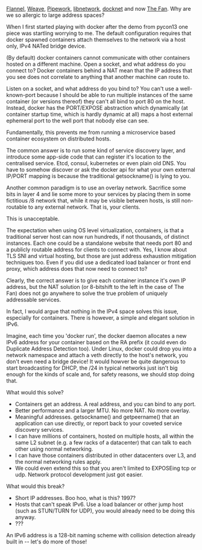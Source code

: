 [Flannel](https://github.com/coreos/flannel), [Weave](https://github.com/weaveworks/weave), [Pipework](https://github.com/jpetazzo/pipework), [libnetwork](https://github.com/docker/libnetwork), [docknet](https://github.com/helander/docknet) and now [The Fan](https://insights.ubuntu.com/2015/06/22/fan-networking/). Why are we so allergic to large address spaces?

When I first started playing with docker after the demo from pycon13 one piece was startling worrying to me. The default configuration requires that docker spawned containers attach themselves to the network via a host only, IPv4 NATed bridge device.

(By default) docker containers cannot communicate with other containers hosted on a different machine. Open a socket, and what address do you connect to? Docker containers behind a NAT mean that the IP address that you see does not correlate to anything that another machine can route to.

Listen on a socket, and what address do you bind to? You can't use a well-known-port because I should be able to run multiple instances of the same container (or versions thereof) they can't all bind to port 80 on the host.
Instead, docker has the PORT/EXPOSE abstraction which dynamically (at container startup time, which is hardly dynamic at all) maps a host external ephemeral port to the well port that nobody else can see.

Fundamentally, this prevents me from running a microservice based container ecosystem on distributed hosts.

The common answer is to run some kind of service discovery layer, and introduce some app-side code that can register it's location to the centralised service. Etcd, consul, kubernetes or even plain old DNS. You have to somehow discover or ask the docker api for what your own external IP/PORT mapping is because the traditional getsockname() is lying to you.

Another common paradigm is to use an overlay network. Sacrifice some bits in layer 4 and lie some more to your services by placing them in some fictitious  /8 network that, while it may be visible between hosts, is still non-routable to any external network. That is, your clients.

This is unacceptable.

The expectation when using OS level virtualization, containers, is that a traditional server host can now run hundreds, if not thousands, of distinct instances. Each one could be a standalone website that needs port 80 and a publicly routable address for clients to connect with. Yes, I know about TLS SNI and virtual hosting, but those are just address exhaustion mitigation techniques too. Even if you did use a dedicated load balancer or front end proxy, which address does that now need to connect to?

Clearly, the correct answer is to give each container instance it's own IP address, but the NAT solution (or 8-bitshift to the left in the case of The Fan) does not go anywhere to solve the true problem of uniquely addressable services.

In fact, I would argue that nothing in the IPv4 space solves this issue, especially for containers. There is however, a simple and elegant solution in IPv6.

Imagine, each time you 'docker run', the docker daemon allocates a new IPv6 address for your container based on the RA prefix (it could even do Duplicate Address Detection too). Under Linux, docker could drop you into a network namespace and attach a veth directly to the host's network, you don't even need a bridge device! It would howver be quite dangerous to start broadcasting for DHCP, the /24 in typical networks just isn't big enough for the kinds of scale and, for safety reasons, we should stop doing that.

What would this solve?

 * Containers get an address. A real address, and you can bind to any port.
 * Better performance and a larger MTU. No more NAT. No more overlay.
 * Meaningful addresses. getsockname() and getpeername() that an application can use directly, or report back to your coveted service discovery services.
 * I can have millions of containers, hosted on multiple hosts, all within the same L2 subnet (e.g. a few racks of a datacenter) that can talk to each other using normal networking.
 * I can have those containers distributed in other datacenters over L3, and the normal networking rules apply.
 * We could even extend this so that you aren't limited to EXPOSEing tcp or udp. Network protocol development just got easier.

What would this break?

 * Short IP addresses. Boo hoo, what is this? 1997?
 * Hosts that can't speak IPv6. Use a load balancer or other jump host (such as STUN/TURN for UDP), you would already need to be doing this anyway.
 * ???

An IPv6 address is a 128-bit naming scheme with collision detection already built in -- let's do more of those!
